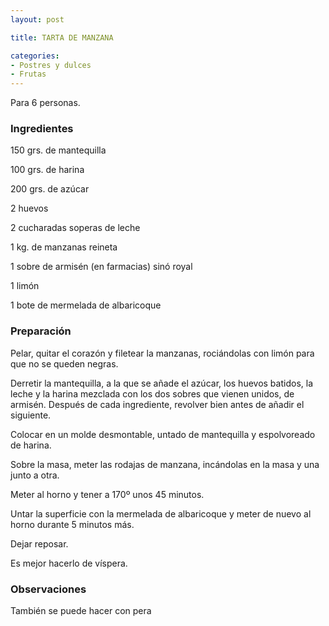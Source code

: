 ```yaml
---
layout: post

title: TARTA DE MANZANA

categories:
- Postres y dulces
- Frutas
---
```

Para 6 personas.

<h3>Ingredientes</h3>

150 grs. de mantequilla

100 grs. de harina

200 grs. de azúcar

2 huevos

2 cucharadas soperas de leche

1 kg. de manzanas reineta

1 sobre de armisén (en farmacias) sinó royal

1 limón

1 bote de mermelada de albaricoque

<h3>Preparación</h3>

Pelar, quitar el corazón y filetear la manzanas, rociándolas con limón para que no se queden negras.

Derretir la mantequilla, a la que se añade el azúcar, los huevos batidos, la leche y la harina mezclada con los dos sobres que vienen unidos, de armisén. Después de cada ingrediente, revolver bien antes de añadir el siguiente.

Colocar en un molde desmontable, untado de mantequilla y espolvoreado de harina.

Sobre la masa, meter las rodajas de manzana, incándolas en la masa y una junto a otra.

Meter al horno y tener a 170&ordm; unos 45 minutos.

Untar la superficie con la mermelada de albaricoque y meter de nuevo al horno durante 5 minutos más.

Dejar reposar.

Es mejor hacerlo de víspera.

<h3>Observaciones</h3>

También se puede hacer con pera

